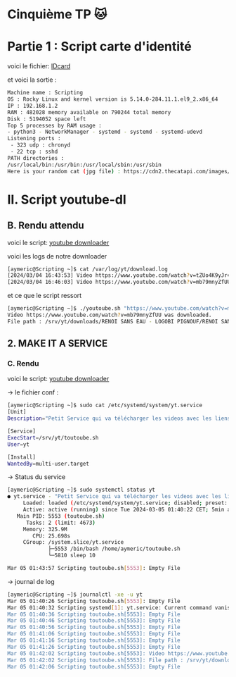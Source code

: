 # Cinquième TP 🐱

# Partie 1 : Script carte d'identité

voici le fichier: [IDcard](./idcard.sh)

et voici la sortie :
```bash
Machine name : Scripting
OS : Rocky Linux and kernel version is 5.14.0-284.11.1.el9_2.x86_64
IP : 192.168.1.2
RAM : 482028 memory available on 790244 total memory
Disk : 5194052 space left
Top 5 processes by RAM usage :
- python3 - NetworkManager - systemd - systemd - systemd-udevd
Listening ports :
 - 323 udp : chronyd
 - 22 tcp : sshd
PATH directories :
/usr/local/bin:/usr/bin:/usr/local/sbin:/usr/sbin
Here is your random cat (jpg file) : https://cdn2.thecatapi.com/images/bf5.jpg
```
# II. Script youtube-dl

## B. Rendu attendu

voici le script: [youtube downloader](./youtoube.sh)

voici les logs de notre downloader

```bash
[aymeric@Scripting ~]$ cat /var/log/yt/download.log
[2024/03/04 16:43:53] Video https://www.youtube.com/watch?v=tZUo4K9yJr4 was downloaded. File path : /srv/yt/downloads/Luther - ALED/Luther - ALED.mp4
[2024/03/04 16:46:03] Video https://www.youtube.com/watch?v=mb79mnyZfUU was downloaded. File path : /srv/yt/downloads/RENOI SANS EAU - LOGOBI PIGNOUF/RENOI SANS EAU - LOGOBI PIGNOUF.mp4
```
et ce que le script ressort 

```bash
[aymeric@Scripting ~]$ ./youtoube.sh "https://www.youtube.com/watch?v=mb79mnyZfUU"
Video https://www.youtube.com/watch?v=mb79mnyZfUU was downloaded.
File path : /srv/yt/downloads/RENOI SANS EAU - LOGOBI PIGNOUF/RENOI SANS EAU - LOGOBI PIGNOUF.mp4
```

## 2. MAKE IT A SERVICE

### C. Rendu

voici le script: [youtube downloader](./toutoube.sh)

-> le fichier conf :

```bash
[aymeric@Scripting ~]$ sudo cat /etc/systemd/system/yt.service
[Unit]
Description="Petit Service qui va télécharger les videos avec les liens données du fichier /srv/yt/video"

[Service]
ExecStart=/srv/yt/toutoube.sh
User=yt

[Install]
WantedBy=multi-user.target
```
-> Status du service
```bash
[aymeric@Scripting ~]$ sudo systemctl status yt
● yt.service - "Petit Service qui va télécharger les videos avec les liens données du fichier /srv/yt/video"
     Loaded: loaded (/etc/systemd/system/yt.service; disabled; preset: disabled)
     Active: active (running) since Tue 2024-03-05 01:40:22 CET; 5min ago
   Main PID: 5553 (toutoube.sh)
      Tasks: 2 (limit: 4673)
     Memory: 325.9M
        CPU: 25.698s
     CGroup: /system.slice/yt.service
             ├─5553 /bin/bash /home/aymeric/toutoube.sh
             └─5810 sleep 10

Mar 05 01:43:57 Scripting toutoube.sh[5553]: Empty File
```
-> journal de log 
```bash
[aymeric@Scripting ~]$ journalctl -xe -u yt
Mar 05 01:40:26 Scripting toutoube.sh[5553]: Empty File
Mar 05 01:40:32 Scripting systemd[1]: yt.service: Current command vanished from the unit file, execution of the command list won't be resumed.
Mar 05 01:40:36 Scripting toutoube.sh[5553]: Empty File
Mar 05 01:40:46 Scripting toutoube.sh[5553]: Empty File
Mar 05 01:40:56 Scripting toutoube.sh[5553]: Empty File
Mar 05 01:41:06 Scripting toutoube.sh[5553]: Empty File
Mar 05 01:41:16 Scripting toutoube.sh[5553]: Empty File
Mar 05 01:41:26 Scripting toutoube.sh[5553]: Empty File
Mar 05 01:42:02 Scripting toutoube.sh[5553]: Video https://www.youtube.com/watch?v=H9dJPrs8qW4 was downloaded.
Mar 05 01:42:02 Scripting toutoube.sh[5553]: File path : /srv/yt/downloads/Les 165 BOSS SANS MOURIR et en RANDOMIZER/Les 165 BOSS SANS MOURIR et en RANDOMI>
Mar 05 01:42:06 Scripting toutoube.sh[5553]: Empty File
```